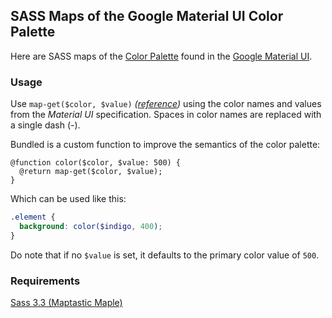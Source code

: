 ## SASS Maps of the Google Material UI Color Palette
Here are SASS maps of the [Color Palette](http://www.google.com/design/spec/style/color.html#color-ui-color-palette) found in the [Google Material UI](http://www.google.com/design/spec/).

### Usage
Use `map-get($color, $value)` *([reference](http://sass-lang.com/documentation/Sass/Script/Functions.html#map_get-instance_method))* using the color names and values from the *Material UI* specification. Spaces in color names are replaced with a single dash (-).

Bundled is a custom function to improve the semantics of the color palette:

```
@function color($color, $value: 500) {
  @return map-get($color, $value);
}
```

Which can be used like this:

```scss
.element {
  background: color($indigo, 400);
}
```

Do note that if no `$value` is set, it defaults to the primary color value of `500`.

### Requirements
[Sass 3.3 (Maptastic Maple)](http://sass-lang.com/)